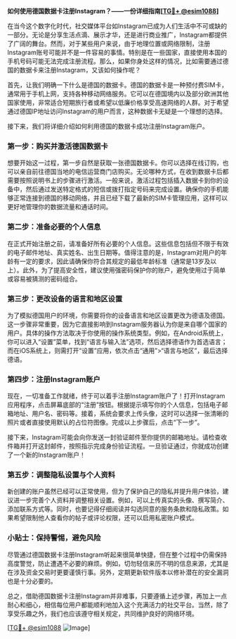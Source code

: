 **如何使用德国数据卡注册Instagram？——一份详细指南[[TG💪+ @esim1088](https://t.me/s/esim1088)]**

在当今这个数字化时代，社交媒体平台如Instagram已成为人们生活中不可或缺的一部分。无论是分享生活点滴、展示才华，还是进行商业推广，Instagram都提供了广阔的舞台。然而，对于某些用户来说，由于地理位置或网络限制，注册Instagram账号可能并不是一件容易的事情。特别是在一些国家，直接使用本国的手机号码可能无法完成注册流程。那么，如果你身处这样的情况，比如需要通过德国的数据卡来注册Instagram，又该如何操作呢？

首先，让我们明确一下什么是德国的数据卡。德国的数据卡是一种预付费SIM卡，通常用于手机上网，支持各种移动网络服务。它可以在德国境内以及部分欧洲其他国家使用，非常适合短期旅行者或希望以低廉价格享受高速网络的人群。对于希望通过德国IP地址访问Instagram的用户而言，这种数据卡无疑是一个理想的选择。

接下来，我们将详细介绍如何利用德国的数据卡成功注册Instagram账户。

### 第一步：购买并激活德国数据卡

想要开始这一过程，第一步自然是获取一张德国数据卡。你可以选择在线订购，也可以亲自前往德国当地的电信运营商门店购买。无论哪种方式，在收到数据卡后都需要按照说明书上的步骤进行激活。一般来说，激活过程包括插入数据卡到你的设备中，然后通过发送特定格式的短信或拨打指定号码来完成设置。确保你的手机能够正常连接到德国的移动网络，并且已经下载了最新的SIM卡管理应用，这样可以更好地管理你的数据流量和通话时间。

### 第二步：准备必要的个人信息

在正式开始注册之前，请准备好所有必要的个人信息。这些信息包括但不限于有效的电子邮件地址、真实姓名、出生日期等。值得注意的是，Instagram对用户的年龄有一定的要求，因此请确保你符合其规定的最低年龄标准（通常是13岁及以上）。此外，为了提高安全性，建议使用强密码保护你的账户，避免使用过于简单或容易被猜测的密码组合。

### 第三步：更改设备的语言和地区设置

为了模拟德国用户的环境，你需要将你的设备语言和地区设置更改为德语及德国。这一步骤非常重要，因为它直接影响到Instagram服务器认为你是来自哪个国家的用户。具体的操作方法取决于你使用的操作系统类型。例如，在Android系统上，你可以进入“设置”菜单，找到“语言与输入法”选项，然后选择德语作为首选语言；而在iOS系统上，则需打开“设置”应用，依次点击“通用”>“语言与地区”，最后选择德语。

### 第四步：注册Instagram账户

现在，一切准备工作就绪，终于可以着手注册Instagram账户了！打开Instagram应用程序，点击屏幕底部的“注册”按钮。根据提示填写你的个人信息，包括电子邮箱地址、用户名、密码等。接着，系统会要求上传头像，这时可以选择一张清晰的照片或者直接使用默认的占位符图像。完成以上步骤后，点击“下一步”。

接下来，Instagram可能会向你发送一封验证邮件至你提供的邮箱地址。请检查收件箱并打开这封邮件，按照指示完成身份验证流程。一旦验证通过，你就成功创建了一个新的Instagram账户！

### 第五步：调整隐私设置与个人资料

新创建的账户虽然已经可以正常使用，但为了保护自己的隐私并提升用户体验，建议进一步完善个人资料并调整相关设置。例如，可以上传真实的头像、撰写简介、添加联系方式等。同时，也要记得仔细阅读并勾选同意的服务条款和隐私政策。如果希望限制他人查看你的帖子或评论权限，还可以启用私密账户模式。

### 小贴士：保持警惕，避免风险

尽管通过德国数据卡注册Instagram听起来很简单快捷，但在整个过程中仍需保持高度警觉，防止遭遇不必要的麻烦。例如，切勿轻信来历不明的信息来源，尤其是在涉及资金交易时更要谨慎行事。另外，定期更新软件版本以修补潜在的安全漏洞也是十分必要的。

总之，借助德国数据卡注册Instagram并非难事，只要遵循上述步骤，再加上一点耐心和细心，相信每位用户都能顺利地加入这个充满活力的社交平台。当然，除了享受乐趣之外，我们也应该遵守相关规定，共同维护良好的网络环境。

[[TG💪+ @esim1088](https://t.me/s/esim1088) ![Image](https://i.postimg.cc/4NQfJmqS/Snipaste-2025-05-13-00-14-12.png)]